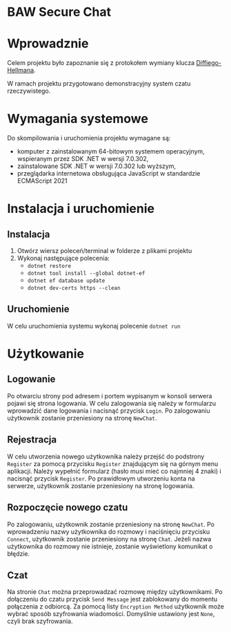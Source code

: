 # BAW Secure Chat

# Wprowadznie

Celem projektu było zapoznanie się z protokołem wymiany klucza [Diffiego-Hellmana](https://pl.wikipedia.org/wiki/Protok%C3%B3%C5%82_Diffiego-Hellmana).

W ramach projektu przygotowano demonstracyjny system czatu rzeczywistego.

# Wymagania systemowe

Do skompilowania i uruchomienia projektu wymagane są:
- komputer z zainstalowanym 64-bitowym systemem operacyjnym, wspieranym przez SDK .NET w wersji 7.0.302,
- zainstalowane SDK .NET w wersji 7.0.302 lub wyższym,
- przeglądarka internetowa obsługująca JavaScript w standardzie ECMAScript 2021

# Instalacja i uruchomienie

## Instalacja

1. Otwórz wiersz poleceń/terminal w folderze z plikami projektu
2. Wykonaj następujące polecenia:
    - `dotnet restore`
    - `dotnet tool install --global dotnet-ef`
    - `dotnet ef database update`
    - `dotnet dev-certs https --clean`

## Uruchomienie

W celu uruchomienia systemu wykonaj polecenie `dotnet run`

# Użytkowanie

## Logowanie

Po otwarciu strony pod adresem i portem wypisanym w konsoli serwera pojawi się strona logowania. W celu zalogowania się należy w formularzu wprowadzić dane logowania i nacisnąć przycisk `Login`. Po zalogowaniu użytkownik zostanie przeniesiony na stronę `NewChat`.

## Rejestracja

W celu utworzenia nowego użytkownika należy przejść do podstrony `Register` za pomocą przycisku `Register` znajdującym się na górnym menu aplikacji. Należy wypełnić formularz (hasło musi mieć co najmniej 4 znaki) i nacisnąć przycisk `Register`. Po prawidłowym utworzeniu konta na serwerze, użytkownik zostanie przeniesiony na stronę logowania.

## Rozpoczęcie nowego czatu

Po zalogowaniu, użytkownik zostanie przeniesiony na stronę `NewChat`. Po wprowadzeniu nazwy użytkownika do rozmowy i naciśnięciu przycisku `Connect`, użytkownik zostanie przeniesiony na stronę `Chat`. Jeżeli nazwa użytkownika do rozmowy nie istnieje, zostanie wyświetlony komunikat o błędzie.

## Czat

Na stronie `Chat` można przeprowadzać rozmowę między użytkownikami. Po dołączeniu do czatu przycisk `Send Message` jest zablokowany do momentu połączenia z odbiorcą. Za pomocą listy `Encryption Method` użytkownik może wybrać sposób szyfrowania wiadomości. Domyślnie ustawiony jest `None`, czyli brak szyfrowania.
